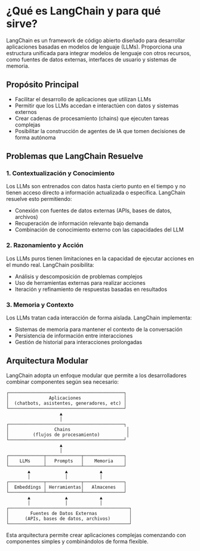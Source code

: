 # ¿Qué es LangChain y para qué sirve?

LangChain es un framework de código abierto diseñado para desarrollar aplicaciones basadas en modelos de lenguaje (LLMs). Proporciona una estructura unificada para integrar modelos de lenguaje con otros recursos, como fuentes de datos externas, interfaces de usuario y sistemas de memoria.

## Propósito Principal
- Facilitar el desarrollo de aplicaciones que utilizan LLMs
- Permitir que los LLMs accedan e interactúen con datos y sistemas externos
- Crear cadenas de procesamiento (chains) que ejecuten tareas complejas
- Posibilitar la construcción de agentes de IA que tomen decisiones de forma autónoma

## Problemas que LangChain Resuelve

### 1. Contextualización y Conocimiento
Los LLMs son entrenados con datos hasta cierto punto en el tiempo y no tienen acceso directo a información actualizada o específica. LangChain resuelve esto permitiendo:
- Conexión con fuentes de datos externas (APIs, bases de datos, archivos)
- Recuperación de información relevante bajo demanda
- Combinación de conocimiento externo con las capacidades del LLM

### 2. Razonamiento y Acción
Los LLMs puros tienen limitaciones en la capacidad de ejecutar acciones en el mundo real. LangChain posibilita:
- Análisis y descomposición de problemas complejos
- Uso de herramientas externas para realizar acciones
- Iteración y refinamiento de respuestas basadas en resultados

### 3. Memoria y Contexto
Los LLMs tratan cada interacción de forma aislada. LangChain implementa:
- Sistemas de memoria para mantener el contexto de la conversación
- Persistencia de información entre interacciones
- Gestión de historial para interacciones prolongadas

## Arquitectura Modular

LangChain adopta un enfoque modular que permite a los desarrolladores combinar componentes según sea necesario:

```
┌───────────────────────────────────────────┐
│               Aplicaciones                │
│  (chatbots, asistentes, generadores, etc) │
└───────────────────────────────────────────┘
                    ▲
                    │
┌───────────────────────────────────────────┐
│                 Chains                     │
│         (flujos de procesamiento)          │
└───────────────────────────────────────────┘
                    ▲
                    │
┌─────────────┬─────────────┬───────────────┐
│    LLMs     │   Prompts   │    Memoria    │
└─────────────┴─────────────┴───────────────┘
        ▲             ▲            ▲
        │             │            │
┌─────────────┬─────────────┬───────────────┐
│  Embeddings │ Herramientas│   Almacenes   │
└─────────────┴─────────────┴───────────────┘
        ▲             ▲            ▲
        │             │            │
┌─────────────────────────────────────────────┐
│        Fuentes de Datos Externas            │
│      (APIs, bases de datos, archivos)       │
└─────────────────────────────────────────────┘
```

Esta arquitectura permite crear aplicaciones complejas comenzando con componentes simples y combinándolos de forma flexible.